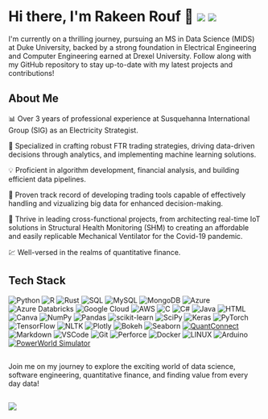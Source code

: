 # Hi there, I'm Rakeen Rouf 👋 [<img src="https://img.shields.io/badge/Google%20Scholar-Profile-green?logo=google-scholar">](https://scholar.google.com/citations?user=RSSBjWUAAAAJ&hl=en) [<img src="https://img.shields.io/badge/LinkedIn-Profile-blue?logo=linkedin">](https://www.linkedin.com/in/rakeen-rouf/)

I'm currently on a thrilling journey, pursuing an MS in Data Science (MIDS) at Duke University, backed by a strong foundation in Electrical Engineering and Computer Engineering earned at Drexel University. Follow along with my GitHub repository to stay up-to-date with my latest projects and contributions!

## About Me

📊 Over 3 years of professional experience at Susquehanna International Group (SIG) as an Electricity Strategist.

🔧 Specialized in crafting robust FTR trading strategies, driving data-driven decisions through analytics, and implementing machine learning solutions.

💡 Proficient in algorithm development, financial analysis, and building efficient data pipelines.

📱 Proven track record of developing trading tools capable of effectively handling and vizualizing big data for enhanced decision-making.

🚀 Thrive in leading cross-functional projects, from architecting real-time IoT solutions in Structural Health Monitoring (SHM) to creating an affordable and easily replicable Mechanical Ventilator for the Covid-19 pandemic.

💹 Well-versed in the realms of quantitative finance.

## Tech Stack

![Python](https://img.shields.io/badge/python-3670A0?style=for-the-badge&logo=python&logoColor=ffdd54) ![R](https://img.shields.io/badge/r-%23276DC3.svg?style=for-the-badge&logo=r&logoColor=white) ![Rust](https://img.shields.io/badge/rust-%23000000.svg?style=for-the-badge&logo=rust&logoColor=white) ![SQL](https://img.shields.io/badge/-SQL-CC2927?style=for-the-badge&logo=microsoft-sql-server&logoColor=white) ![MySQL](https://img.shields.io/badge/mysql-%2300f.svg?style=for-the-badge&logo=mysql&logoColor=white) ![MongoDB](https://img.shields.io/badge/MongoDB-4EA94B?style=for-the-badge&logo=mongodb&logoColor=white) ![Azure](https://img.shields.io/badge/azure-%230072C6.svg?style=for-the-badge&logo=azure-devops&logoColor=white) ![Azure Databricks](https://img.shields.io/badge/-Azure%20Databricks-FF813F?style=for-the-badge&logo=azure-databricks&logoColor=white) ![Google Cloud](https://img.shields.io/badge/Google%20Cloud-%234285F4.svg?style=for-the-badge&logo=google-cloud&logoColor=white) ![AWS](https://img.shields.io/badge/AWS-%23FF9900.svg?style=for-the-badge&logo=amazon-aws&logoColor=white) ![C](https://img.shields.io/badge/-C-00599C?style=for-the-badge&logo=c&logoColor=white) ![C#](https://img.shields.io/badge/-C%23-239120?style=for-the-badge&logo=c-sharp&logoColor=white) ![Java](https://img.shields.io/badge/-Java-007396?style=for-the-badge&logo=java&logoColor=white) ![HTML](https://img.shields.io/badge/-HTML-E34F26?style=for-the-badge&logo=html5&logoColor=white) ![Canva](https://img.shields.io/badge/Canva-%2300C4CC.svg?style=for-the-badge&logo=Canva&logoColor=white)
![NumPy](https://img.shields.io/badge/numpy-%23013243.svg?style=for-the-badge&logo=numpy&logoColor=white)
![Pandas](https://img.shields.io/badge/pandas-%23150458.svg?style=for-the-badge&logo=pandas&logoColor=white)
![scikit-learn](https://img.shields.io/badge/scikit--learn-%23F7931E.svg?style=for-the-badge&logo=scikit-learn&logoColor=white)
![SciPy](https://img.shields.io/badge/SciPy-%230C55A5.svg?style=for-the-badge&logo=scipy&logoColor=%white)
![Keras](https://img.shields.io/badge/Keras-%23D00000.svg?style=for-the-badge&logo=Keras&logoColor=white) 
![PyTorch](https://img.shields.io/badge/PyTorch-%23EE4C2C.svg?style=for-the-badge&logo=PyTorch&logoColor=white)
![TensorFlow](https://img.shields.io/badge/TensorFlow-%23FF6F00.svg?style=for-the-badge&logo=TensorFlow&logoColor=white)
![NLTK](https://img.shields.io/badge/-NLTK-4EA94B?style=for-the-badge&logo=nltk&logoColor=white)
![Plotly](https://img.shields.io/badge/Plotly-%233F4F75.svg?style=for-the-badge&logo=plotly&logoColor=white)
![Bokeh](https://img.shields.io/badge/-Bokeh-F68E56?style=for-the-badge&logo=bokeh&logoColor=white)
![Seaborn](https://img.shields.io/badge/-Seaborn-3776AB?style=for-the-badge&logo=seaborn&logoColor=white)
[![QuantConnect](https://img.shields.io/badge/-QuantConnect-00B3E7?style=for-the-badge&logo=quantconnect&logoColor=white)](https://www.quantconnect.com/)
![Markdown](https://img.shields.io/badge/Markdown-000000?style=for-the-badge&logo=markdown&logoColor=white)
![VSCode](https://img.shields.io/badge/Visual_Studio-0078d7?style=for-the-badge&logo=visual%20studio&logoColor=white)
![Git](https://img.shields.io/badge/Git-F05032?style=for-the-badge&logo=git&logoColor=white)
![Perforce](https://img.shields.io/badge/-Perforce-DA282A?style=for-the-badge&logo=perforce&logoColor=white)
![Docker](https://img.shields.io/badge/-Docker-2496ED?style=for-the-badge&logo=docker&logoColor=white)
![LINUX](https://img.shields.io/badge/Linux-FCC624?style=for-the-badge&logo=linux&logoColor=black)
![Arduino](https://img.shields.io/badge/-Arduino-00979D?style=for-the-badge&logo=arduino&logoColor=white)
[![PowerWorld Simulator](https://img.shields.io/badge/-PowerWorld%20Simulator-FFA500?style=for-the-badge&logo=powerworld-simulator&logoColor=white)](https://www.powerworld.com/products/simulator/)


##
Join me on my journey to explore the exciting world of data science, software engineering, quantitative finance, and finding value from every day data!

##
[![](https://visitcount.itsvg.in/api?id=rmr327&label=Profile%20Views&color=6&icon=5&pretty=false)](https://visitcount.itsvg.in)

